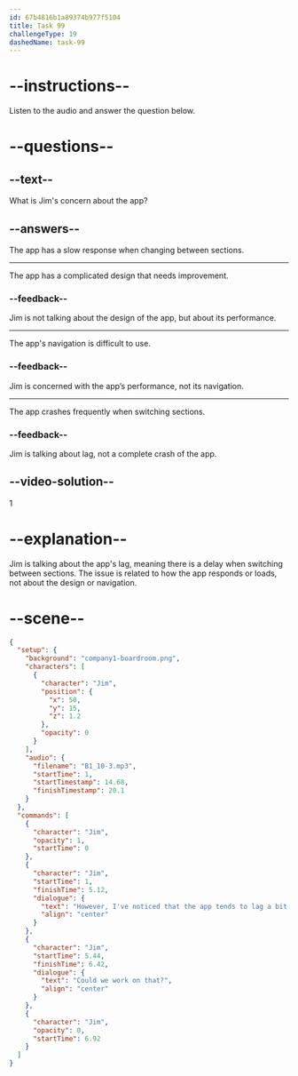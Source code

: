 ```yaml
---
id: 67b4816b1a89374b977f5104
title: Task 99
challengeType: 19
dashedName: task-99
---
```


<!-- (audio) Jim: However, I've noticed that the app tends to lag a bit when switching between different sections. Could we work on that? -->

# --instructions--

Listen to the audio and answer the question below.

# --questions--

## --text--

What is Jim's concern about the app?

## --answers--

The app has a slow response when changing between sections.

---

The app has a complicated design that needs improvement.

### --feedback--

Jim is not talking about the design of the app, but about its performance.

---

The app's navigation is difficult to use.

### --feedback--

Jim is concerned with the app’s performance, not its navigation.

---

The app crashes frequently when switching sections.

### --feedback--

Jim is talking about lag, not a complete crash of the app.

## --video-solution--

1

# --explanation--

Jim is talking about the app's lag, meaning there is a delay when switching between sections. The issue is related to how the app responds or loads, not about the design or navigation.

# --scene--

```json
{
  "setup": {
    "background": "company1-boardroom.png",
    "characters": [
      {
        "character": "Jim",
        "position": {
          "x": 50,
          "y": 15,
          "z": 1.2
        },
        "opacity": 0
      }
    ],
    "audio": {
      "filename": "B1_10-3.mp3",
      "startTime": 1,
      "startTimestamp": 14.68,
      "finishTimestamp": 20.1
    }
  },
  "commands": [
    {
      "character": "Jim",
      "opacity": 1,
      "startTime": 0
    },
    {
      "character": "Jim",
      "startTime": 1,
      "finishTime": 5.12,
      "dialogue": {
        "text": "However, I've noticed that the app tends to lag a bit when switching between different sections.",
        "align": "center"
      }
    },
    {
      "character": "Jim",
      "startTime": 5.44,
      "finishTime": 6.42,
      "dialogue": {
        "text": "Could we work on that?",
        "align": "center"
      }
    },
    {
      "character": "Jim",
      "opacity": 0,
      "startTime": 6.92
    }
  ]
}
```
